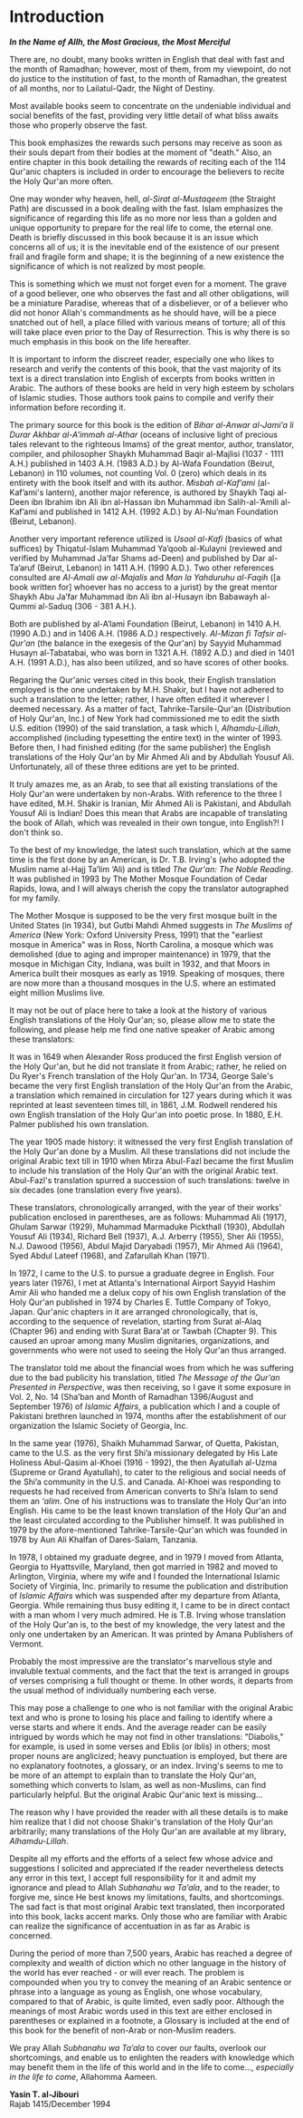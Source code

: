 Introduction
============

***In the Name of Allh, the Most Gracious, the Most Merciful***

There are, no doubt, many books written in English that deal with fast
and the month of Ramadhan; however, most of them, from my viewpoint, do
not do justice to the institution of fast, to the month of Ramadhan, the
greatest of all months, nor to Lailatul-Qadr, the Night of Destiny.

Most available books seem to concentrate on the undeniable individual
and social benefits of the fast, providing very little detail of what
bliss awaits those who properly observe the fast.

This book emphasizes the rewards such persons may receive as soon as
their souls depart from their bodies at the moment of "death." Also, an
entire chapter in this book detailing the rewards of reciting each of
the 114 Qur'anic chapters is included in order to encourage the
believers to recite the Holy Qur'an more often.

One may wonder why heaven, hell, *al-Sirat al-Mustaqeem* (the Straight
Path) are discussed in a book dealing with the fast. Islam emphasizes
the significance of regarding this life as no more nor less than a
golden and unique opportunity to prepare for the real life to come, the
eternal one. Death is briefly discussed in this book because it is an
issue which concerns all of us; it is the inevitable end of the
existence of our present frail and fragile form and shape; it is the
beginning of a new existence the significance of which is not realized
by most people.

This is something which we must not forget even for a moment. The grave
of a good believer, one who observes the fast and all other obligations,
will be a miniature Paradise, whereas that of a disbeliever, or of a
believer who did not honor Allah's commandments as he should have, will
be a piece snatched out of hell, a place filled with various means of
torture; all of this will take place even prior to the Day of
Resurrection. This is why there is so much emphasis in this book on the
life hereafter.

It is important to inform the discreet reader, especially one who likes
to research and verify the contents of this book, that the vast majority
of its text is a direct translation into English of excerpts from books
written in Arabic. The authors of these books are held in very high
esteem by scholars of Islamic studies. Those authors took pains to
compile and verify their information before recording it.

The primary source for this book is the edition of *Bihar al-Anwar
al-Jami’a li Durar Akhbar al-A'immah al-Athar* (oceans of inclusive
light of precious tales relevant to the righteous Imams) of the great
mentor, author, translator, compiler, and philosopher Shaykh Muhammad
Baqir al-Majlisi (1037 - 1111 A.H.) published in 1403 A.H. (1983 A.D.)
by Al-Wafa Foundation (Beirut, Lebanon) in 110 volumes, not counting
Vol. 0 (zero) which deals in its entirety with the book itself and with
its author. *Misbah al-Kaf’ami* (al-Kaf’ami's lantern), another major
reference, is authored by Shaykh Taqi al-Deen ibn Ibrahim ibn Ali ibn
al-Hassan ibn Muhammad ibn Salih-al-’Amili al-Kaf’ami and published in
1412 A.H. (1992 A.D.) by Al-Nu’man Foundation (Beirut, Lebanon).

Another very important reference utilized is *Usool al-Kafi* (basics of
what suffices) by Thiqatul-Islam Muhammad Ya’qoob al-Kulayni (reviewed
and verified by Muhammad Ja’far Shams ad-Deen) and published by Dar
al-Ta’aruf (Beirut, Lebanon) in 1411 A.H. (1990 A.D.). Two other
references consulted are *Al-Amali aw al-Majalis* and *Man la Yahduruhu
al-Faqih* ([a book written for] whoever has no access to a jurist) by
the great mentor Shaykh Abu Ja’far Muhammad ibn Ali ibn al-Husayn ibn
Babawayh al-Qummi al-Saduq (306 - 381 A.H.).

Both are published by al-A’lami Foundation (Beirut, Lebanon) in 1410
A.H. (1990 A.D.) and in 1406 A.H. (1986 A.D.) respectively. *Al-Mizan fi
Tafsir al-Qur'an* (the balance in the exegesis of the Qur'an) by Sayyid
Muhammad Husayn al-Tabatabai, who was born in 1321 A.H. (1892 A.D.) and
died in 1401 A.H. (1991 A.D.), has also been utilized, and so have
scores of other books.

Regaring the Qur'anic verses cited in this book, their English
translation employed is the one undertaken by M.H. Shakir, but I have
not adhered to such a translation to the letter; rather, I have often
edited it wherever I deemed necessary. As a matter of fact,
Tahrike-Tarsile-Qur'an (Distribution of Holy Qur'an, Inc.) of New York
had commissioned me to edit the sixth U.S. edition (1990) of the said
translation, a task which I, *Alhamdu-Lillah*, accomplished (including
typesetting the entire text) in the winter of 1993. Before then, I had
finished editing (for the same publisher) the English translations of
the Holy Qur'an by Mir Ahmed Ali and by Abdullah Yousuf Ali.
Unfortunately, all of these three editions are yet to be printed.

It truly amazes me, as an Arab, to see that all existing translations of
the Holy Qur'an were undertaken by non-Arabs. With reference to the
three I have edited, M.H. Shakir is Iranian, Mir Ahmed Ali is Pakistani,
and Abdullah Yousuf Ali is Indian! Does this mean that Arabs are
incapable of translating the book of Allah, which was revealed in their
own tongue, into English?! I don't think so.

To the best of my knowledge, the latest such translation, which at the
same time is the first done by an American, is Dr. T.B. Irving's (who
adopted the Muslim name al-Hajj Ta’lim ‘Ali) and is titled *The Qur'an:
The Noble Reading*. It was published in 1993 by The Mother Mosque
Foundation of Cedar Rapids, Iowa, and I will always cherish the copy the
translator autographed for my family.

The Mother Mosque is supposed to be the very first mosque built in the
United States (in 1934), but Gutbi Mahdi Ahmed suggests in *The Muslims
of America* (New York: Oxford University Press, 1991) that the "earliest
mosque in America" was in Ross, North Carolina, a mosque which was
demolished (due to aging and improper maintenance) in 1979, that the
mosque in Michigan City, Indiana, was built in 1932, and that Moors in
America built their mosques as early as 1919. Speaking of mosques, there
are now more than a thousand mosques in the U.S. where an estimated
eight million Muslims live.

It may not be out of place here to take a look at the history of various
English translations of the Holy Qur'an; so, please allow me to state
the following, and please help me find one native speaker of Arabic
among these translators:

It was in 1649 when Alexander Ross produced the first English version of
the Holy Qur'an, but he did not translate it from Arabic; rather, he
relied on Du Ryer's French translation of the Holy Qur'an. In 1734,
George Sale's became the very first English translation of the Holy
Qur'an from the Arabic, a translation which remained in circulation for
127 years during which it was reprinted at least seventeen times till,
in 1861, J.M. Rodwell rendered his own English translation of the Holy
Qur'an into poetic prose. In 1880, E.H. Palmer published his own
translation.

The year 1905 made history: it witnessed the very first English
translation of the Holy Qur'an done by a Muslim. All these translations
did not include the original Arabic text till in 1910 when Mirza
Abul-Fazl became the first Muslim to include his translation of the Holy
Qur'an with the original Arabic text. Abul-Fazl's translation spurred a
succession of such translations: twelve in six decades (one translation
every five years).

These translators, chronologically arranged, with the year of their
works' publication enclosed in parentheses, are as follows: Muhammad Ali
(1917), Ghulam Sarwar (1929), Muhammad Marmaduke Pickthall (1930),
Abdullah Yousuf Ali (1934), Richard Bell (1937), A.J. Arberry (1955),
Sher Ali (1955), N.J. Dawood (1956), Abdul Majid Daryabadi (1957), Mir
Ahmed Ali (1964), Syed Abdul Lateef (1968), and Zafarullah Khan (1971).

In 1972, I came to the U.S. to pursue a graduate degree in English. Four
years later (1976), I met at Atlanta's International Airport Sayyid
Hashim Amir Ali who handed me a delux copy of his own English
translation of the Holy Qur'an published in 1974 by Charles E. Tuttle
Company of Tokyo, Japan. Qur'anic chapters in it are arranged
chronologically, that is, according to the sequence of revelation,
starting from Surat al-Alaq (Chapter 96) and ending with Surat Bara'at
or Tawbah (Chapter 9). This caused an uproar among many Muslim
dignitaries, organizations, and governments who were not used to seeing
the Holy Qur'an thus arranged.

The translator told me about the financial woes from which he was
suffering due to the bad publicity his translation, titled *The Message
of the Qur'an Presented in Perspective*, was then receiving, so I gave
it some exposure in Vol. 2, No. 14 (Sha’ban and Month of Ramadhan
1396/August and September 1976) of *Islamic Affairs*, a publication
which I and a couple of Pakistani brethren launched in 1974, months
after the establishment of our organization the Islamic Society of
Georgia, Inc.

In the same year (1976), Shaikh Muhammad Sarwar, of Quetta, Pakistan,
came to the U.S. as the very first Shi’a missionary delegated by His
Late Holiness Abul-Qasim al-Khoei (1916 - 1992), the then Ayatullah
al-Uzma (Supreme or Grand Ayatullah), to cater to the religious and
social needs of the Shi’a community in the U.S. and Canada. Al-Khoei was
responding to requests he had received from American converts to Shi’a
Islam to send them an *‘alim*. One of his instructions was to translate
the Holy Qur'an into English. His came to be the least known translation
of the Holy Qur'an and the least circulated according to the Publisher
himself. It was published in 1979 by the afore-mentioned
Tahrike-Tarsile-Qur'an which was founded in 1978 by Aun Ali Khalfan of
Dares-Salam, Tanzania.

In 1978, I obtained my graduate degree, and in 1979 I moved from
Atlanta, Georgia to Hyattsville, Maryland, then got married in 1982 and
moved to Arlington, Virginia, where my wife and I founded the
International Islamic Society of Virginia, Inc. primarily to resume the
publication and distribution of *Islamic Affairs* which was suspended
after my departure from Atlanta, Georgia. While remaining thus busy
editing it, I came to be in direct contact with a man whom I very much
admired. He is T.B. Irving whose translation of the Holy Qur'an is, to
the best of my knowledge, the very latest and the only one undertaken by
an American. It was printed by Amana Publishers of Vermont.

Probably the most impressive are the translator's marvellous style and
invaluble textual comments, and the fact that the text is arranged in
groups of verses comprising a full thought or theme. In other words, it
departs from the usual method of individually numbering each verse.

This may pose a challenge to one who is not familiar with the original
Arabic text and who is prone to losing his place and failing to identify
where a verse starts and where it ends. And the average reader can be
easily intrigued by words which he may not find in other translations:
"Diabolis," for example, is used in some verses and Eblis (or Iblis) in
others; most proper nouns are anglicized; heavy punctuation is employed,
but there are no explanatory footnotes, a glossary, or an index.
Irving's seems to me to be more of an attempt to explain than to
translate the Holy Qur'an, something which converts to Islam, as well as
non-Muslims, can find particularly helpful. But the original Arabic
Qur'anic text is missing...

The reason why I have provided the reader with all these details is to
make him realize that I did not choose Shakir's translation of the Holy
Qur'an arbitrarily; many translations of the Holy Qur'an are available
at my library, *Alhamdu-Lillah*.

Despite all my efforts and the efforts of a select few whose advice and
suggestions I solicited and appreciated if the reader nevertheless
detects any error in this text, I accept full responsibility for it and
admit my ignorance and plead to Allah *Subhanahu wa Ta’ala*, and to the
reader, to forgive me, since He best knows my limitations, faults, and
shortcomings. The sad fact is that most original Arabic text translated,
then incorporated into this book, lacks accent marks. Only those who are
familiar with Arabic can realize the significance of accentuation in as
far as Arabic is concerned.

During the period of more than 7,500 years, Arabic has reached a degree
of complexity and wealth of diction which no other language in the
history of the world has ever reached - or will ever reach. The problem
is compounded when you try to convey the meaning of an Arabic sentence
or phrase into a language as young as English, one whose vocabulary,
compared to that of Arabic, is quite limited, even sadly poor. Although
the meanings of most Arabic words used in this text are either enclosed
in parentheses or explained in a footnote, a Glossary is included at the
end of this book for the benefit of non-Arab or non-Muslim readers.

We pray Allah *Subhanahu wa Ta’ala* to cover our faults, overlook our
shortcomings, and enable us to enlighten the readers with knowledge
which may benefit them in the life of this world and in the life to
come..., *especially in the life to come*, Allahomma Aameen.

**Yasin T. al-Jibouri**  
 Rajab 1415/December 1994


